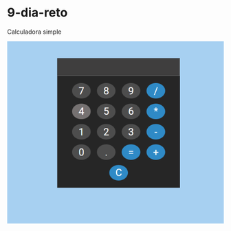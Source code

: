 # 9-dia-reto
Calculadora simple




![image alt](https://github.com/juanveprox/9-dia-reto/blob/main/calculadora.png)